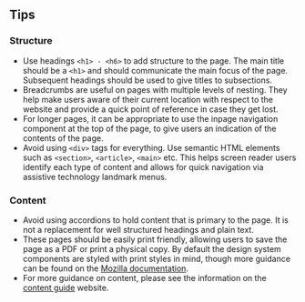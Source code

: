 ## Tips

### Structure

- Use headings `<h1> - <h6>` to add structure to the page. The main title should be a `<h1>` and should communicate the main focus of the page. Subsequent headings should be used to give titles to subsections. 
- Breadcrumbs are useful on pages with multiple levels of nesting. They help make users aware of their current location with respect to the website and provide a quick point of reference in case they get lost. 
- For longer pages, it can be appropriate to use the inpage navigation component at the top of the page, to give users an indication of the contents of the page. 
- Avoid using `<div>` tags for everything. Use semantic HTML elements such as `<section>`, `<article>`, `<main>` etc. This helps screen reader users identify each type of content and allows for quick navigation via assistive technology landmark menus.

### Content

- Avoid using accordions to hold content that is primary to the page. It is not a replacement for well structured headings and plain text.
- These pages should be easily print friendly, allowing users to save the page as a PDF or print a physical copy. By default the design system components are styled with print styles in mind, though more guidance can be found on the [Mozilla documentation](https://developer.mozilla.org/en-US/docs/Web/CSS/@media#Examples).
- For more guidance on content, please see the information on the [content guide](https://guides.service.gov.au/content-guide/) website.
